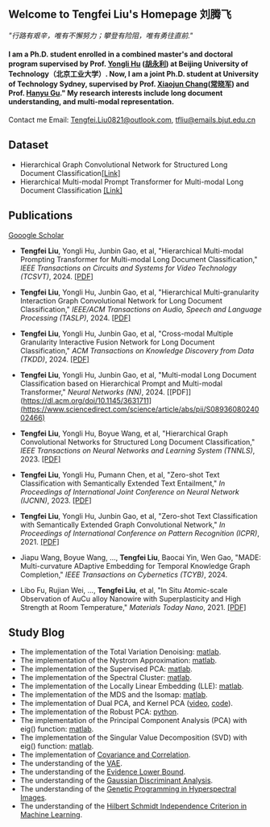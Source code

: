 ## Welcome to Tengfei Liu's Homepage 刘腾飞

*"行路有艰辛，唯有不懈努力；攀登有险阻，唯有勇往直前."*  

#### I am a Ph.D. student enrolled in a combined master's and doctoral program supervised by Prof. [Yongli Hu](https://ieeexplore.ieee.org/author/37420507000) ([胡永利](https://baike.baidu.com/item/%E8%83%A1%E6%B0%B8%E5%88%A9/18610606?fr=ge_ala)) at Beijing University of Technology（北京工业大学）. Now, I am a joint Ph.D. student at University of Technology Sydney, supervised by Prof. [Xiaojun Chang](https://ieeexplore.ieee.org/author/37085779024)([常晓军](https://www.xiaojun.ai/)) and Prof. [Hanyu Gu](https://profiles.uts.edu.au/Hanyu.Gu)." My research interests include long document understanding, and multi-modal representation.

Contact me Email: Tengfei.Liu0821@outlook.com, tfliu@emails.bjut.edu.cn

## Dataset
- Hierarchical Graph Convolutional Network for Structured Long Document Classification[[Link]](https://drive.google.com/drive/folders/1GAQJ0oWRObOuFIbTeVE8vFI0zBkRG1pa)
- Hierarchical Multi-modal Prompt Transformer for Multi-modal Long Document Classification [[Link]](https://drive.google.com/drive/folders/1759nBGt7J0ZkUK8-jSbAys9_SANQVC-E)

## Publications
[Gooogle Scholar](https://scholar.google.com/citations?hl=zh-CN&tzom=-600&user=Xt4l3tEAAAAJ)

- **Tengfei Liu**, Yongli Hu, Junbin Gao, et al, "Hierarchical Multi-modal Prompting Transformer for Multi-modal Long Document Classification," _IEEE Transactions on Circuits and Systems for Video Technology (TCSVT)_, 2024. [[PDF]](https://ieeexplore.ieee.org/document/10439279/)
 
- **Tengfei Liu**, Yongli Hu, Junbin Gao, et al, "Hierarchical Multi-granularity Interaction Graph Convolutional Network for Long Document Classification," _IEEE/ACM Transactions on Audio, Speech and Language Processing (TASLP)_, 2024. [[PDF]](https://ieeexplore.ieee.org/document/10452857)

- **Tengfei Liu**, Yongli Hu, Junbin Gao, et al, "Cross-modal Multiple Granularity Interactive Fusion Network for Long Document Classification," _ACM Transactions on Knowledge Discovery from Data (TKDD)_, 2024. [[PDF]](https://dl.acm.org/doi/10.1145/3631711)

- **Tengfei Liu**, Yongli Hu, Junbin Gao, et al, "Multi-modal Long Document Classification based on Hierarchical Prompt and Multi-modal Transformer," _Neural Networks (NN)_, 2024. [[PDF]](https://dl.acm.org/doi/10.1145/3631711](https://www.sciencedirect.com/science/article/abs/pii/S0893608024002466)

- **Tengfei Liu**, Yongli Hu, Boyue Wang, et al, "Hierarchical Graph Convolutional Networks for Structured Long Document Classification," _IEEE Transactions on Neural Networks and Learning System (TNNLS)_, 2023. [[PDF]](https://ieeexplore.ieee.org/abstract/document/9810897)

- **Tengfei Liu**, Yongli Hu, Pumann Chen, et al, "Zero-shot Text Classification with Semantically Extended Text Entailment," _In Proceedings of International Joint Conference on Neural Network (IJCNN)_, 2023. [[PDF]](https://ieeexplore.ieee.org/document/9411914)

- **Tengfei Liu**, Yongli Hu, Junbin Gao, et al, "Zero-shot Text Classification with Semantically Extended Graph Convolutional Network," _In Proceedings of International Conference on Pattern Recognition (ICPR)_, 2021. [[PDF]](https://ieeexplore.ieee.org/document/9411914)

- Jiapu Wang, Boyue Wang, ..., **Tengfei Liu**, Baocai Yin, Wen Gao, "MADE: Multi-curvature ADaptive Embedding for Temporal Knowledge Graph Completion," _IEEE Transactions on Cybernetics (TCYB)_, 2024. 
  
- Libo Fu, Rujian Wei, ..., **Tengfei Liu**, et al, "In Situ Atomic-scale Observation of AuCu alloy Nanowire with Superplasticity and High Strength at Room Temperature," _Materials Today Nano_, 2021. [[PDF]](https://www.sciencedirect.com/science/article/abs/pii/S2588842021000158)

## Study Blog
- The implementation of the Total Variation Denoising: [matlab](https://github.com/YurongChen1998/yurong-lib/tree/main/Machine_Learning_Algorithms/Total_Variation_Denoising_MM).
- The implementation of the Nystrom Approximation: [matlab](https://github.com/YurongChen1998/yurong-lib/tree/main/Machine_Learning_Algorithms/Nystrom%20Approximation).
- The implementation of the Supervised PCA: [matlab](https://github.com/YurongChen1998/yurong-lib/tree/main/Machine_Learning_Algorithms/Supervised%20PCA).
- The implementation of the Spectral Cluster: [matlab](https://github.com/YurongChen1998/yurong-lib/tree/main/Machine_Learning_Algorithms/Spectral%20Cluster).
- The implementation of the Locally Linear Embedding (LLE): [matlab](https://github.com/YurongChen1998/yurong-lib/tree/main/Machine_Learning_Algorithms/LLE).
- The implementation of the MDS and the Isomap: [matlab](https://github.com/YurongChen1998/yurong-lib/tree/main/Machine_Learning_Algorithms/MDS_Isomap).
- The implementation of Dual PCA, and Kernel PCA ([video](https://www.bilibili.com/video/BV1UR4y1M7bH?share_source=copy_web), [code](https://github.com/YurongChen1998/yurong-lib/tree/main/Machine_Learning_Algorithms/pca)).
- The implementation of the Robust PCA: [python](https://github.com/YurongChen1998/yurong-lib/blob/main/Machine_Learning_Algorithms/robust_pca.py).
- The implementation of the Principal Component Analysis (PCA) with eig() function: [matlab](https://github.com/YurongChen1998/yurong-lib/blob/main/Machine_Learning_Algorithms/princal_component_analysis.m).
- The implementation of the Singular Value Decomposition (SVD) with eig() function: [matlab](https://github.com/YurongChen1998/yurong-lib/blob/main/Machine_Learning_Algorithms/singular_value_decomposition.m).
- The implementation of [Covariance and Correlation](https://github.com/YurongChen1998/yurong-lib/blob/main/Machine_Learning_Algorithms/Covariance_Correlation.py).
- The understanding of the [VAE](https://github.com/YurongChen1998/Yurong-Paper-Talk-Slides/blob/main/2021-10-09/2021-10-07-VAE.pptx).
- The understanding of the [Evidence Lower Bound](https://github.com/YurongChen1998/yurong-lib/blob/main/Essays/Understanding%20the%20Evidence%20Lower%20Bound.pdf).
- The understanding of the [Gaussian Discriminant Analysis](https://github.com/YurongChen1998/yurong-lib/blob/main/Essays/Gaussian%20Discriminant%20Analysis.pdf).
- The understanding of the [Genetic Programming in Hyperspectral Images](https://github.com/YurongChen1998/yurong-lib/blob/main/Essays/Genetic%20Programming%20in%20Hyperspectral%20Images.pdf).
- The understanding of the [Hilbert Schmidt Independence Criterion in Machine Learning](https://github.com/YurongChen1998/yurong-lib/blob/main/Essays/Hilbert%20Schmidt%20Independence%20Criterion%20in%20Machine%20Learning.pdf).

